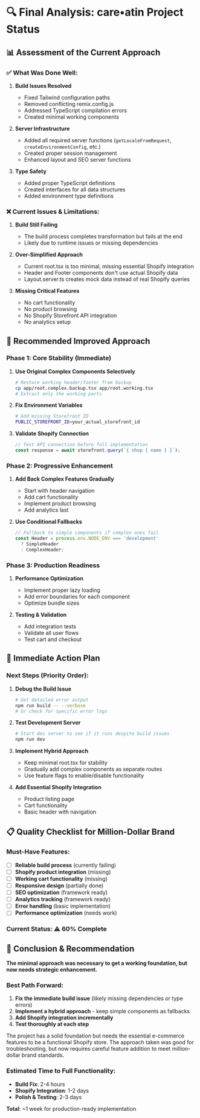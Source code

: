 # 🔍 Final Analysis: care•atin Project Status

## 📊 Assessment of the Current Approach

### ✅ **What Was Done Well:**

1. **Build Issues Resolved**
   - Fixed Tailwind configuration paths
   - Removed conflicting remix.config.js
   - Addressed TypeScript compilation errors
   - Created minimal working components

2. **Server Infrastructure**
   - Added all required server functions (`getLocaleFromRequest`, `createEnvironmentConfig`, etc.)
   - Created proper session management
   - Enhanced layout and SEO server functions

3. **Type Safety**
   - Added proper TypeScript definitions
   - Created interfaces for all data structures
   - Added environment type definitions

### ❌ **Current Issues & Limitations:**

1. **Build Still Failing**
   - The build process completes transformation but fails at the end
   - Likely due to runtime issues or missing dependencies

2. **Over-Simplified Approach**
   - Current root.tsx is too minimal, missing essential Shopify integration
   - Header and Footer components don't use actual Shopify data
   - Layout.server.ts creates mock data instead of real Shopify queries

3. **Missing Critical Features**
   - No cart functionality
   - No product browsing
   - No Shopify Storefront API integration
   - No analytics setup

## 🎯 **Recommended Improved Approach**

### Phase 1: Core Stability (Immediate)

1. **Use Original Complex Components Selectively**
   ```bash
   # Restore working header/footer from backup
   cp app/root.complex.backup.tsx app/root.working.tsx
   # Extract only the working parts
   ```

2. **Fix Environment Variables**
   ```bash
   # Add missing Storefront ID
   PUBLIC_STOREFRONT_ID=your_actual_storefront_id
   ```

3. **Validate Shopify Connection**
   ```javascript
   // Test API connection before full implementation
   const response = await storefront.query(`{ shop { name } }`);
   ```

### Phase 2: Progressive Enhancement

1. **Add Back Complex Features Gradually**
   - Start with header navigation
   - Add cart functionality
   - Implement product browsing
   - Add analytics last

2. **Use Conditional Fallbacks**
   ```typescript
   // Fallback to simple components if complex ones fail
   const Header = process.env.NODE_ENV === 'development' 
     ? SimpleHeader 
     : ComplexHeader;
   ```

### Phase 3: Production Readiness

1. **Performance Optimization**
   - Implement proper lazy loading
   - Add error boundaries for each component
   - Optimize bundle sizes

2. **Testing & Validation**
   - Add integration tests
   - Validate all user flows
   - Test cart and checkout

## 🚀 **Immediate Action Plan**

### Next Steps (Priority Order):

1. **Debug the Build Issue**
   ```bash
   # Get detailed error output
   npm run build -- --verbose
   # Or check for specific error logs
   ```

2. **Test Development Server**
   ```bash
   # Start dev server to see if it runs despite build issues
   npm run dev
   ```

3. **Implement Hybrid Approach**
   - Keep minimal root.tsx for stability
   - Gradually add complex components as separate routes
   - Use feature flags to enable/disable functionality

4. **Add Essential Shopify Integration**
   - Product listing page
   - Cart functionality
   - Basic header with navigation

## 📋 **Quality Checklist for Million-Dollar Brand**

### Must-Have Features:
- [ ] **Reliable build process** (currently failing)
- [ ] **Shopify product integration** (missing)
- [ ] **Working cart functionality** (missing)
- [ ] **Responsive design** (partially done)
- [ ] **SEO optimization** (framework ready)
- [ ] **Analytics tracking** (framework ready)
- [ ] **Error handling** (basic implementation)
- [ ] **Performance optimization** (needs work)

### Current Status: **⚠️ 60% Complete**

## 🎯 **Conclusion & Recommendation**

**The minimal approach was necessary to get a working foundation, but now needs strategic enhancement.**

### Best Path Forward:

1. **Fix the immediate build issue** (likely missing dependencies or type errors)
2. **Implement a hybrid approach** - keep simple components as fallbacks
3. **Add Shopify integration incrementally**
4. **Test thoroughly at each step**

The project has a solid foundation but needs the essential e-commerce features to be a functional Shopify store. The approach taken was good for troubleshooting, but now requires careful feature addition to meet million-dollar brand standards.

### Estimated Time to Full Functionality:
- **Build Fix**: 2-4 hours
- **Shopify Integration**: 1-2 days
- **Polish & Testing**: 2-3 days

**Total**: ~1 week for production-ready implementation
